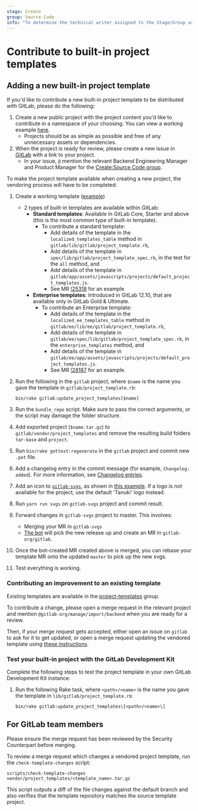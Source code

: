```yaml
---
stage: Create
group: Source Code
info: "To determine the technical writer assigned to the Stage/Group associated with this page, see https://about.gitlab.com/handbook/product/ux/technical-writing/#assignments"
---
```


# Contribute to built-in project templates

## Adding a new built-in project template

If you'd like to contribute a new built-in project template to be distributed with GitLab, please do the following:

1. Create a new public project with the project content you'd like to contribute in a namespace of your choosing. You can view a working example [here](https://gitlab.com/gitlab-org/project-templates/dotnetcore).
   - Projects should be as simple as possible and free of any unnecessary assets or dependencies.
1. When the project is ready for review, please create a new issue in [GitLab](https://gitlab.com/gitlab-org/gitlab/issues) with a link to your project.
   - In your issue, `@` mention the relevant Backend Engineering Manager and Product Manager for the [Create:Source Code group](https://about.gitlab.com/handbook/product/categories/#source-code-group).

To make the project template available when creating a new project, the vendoring process will have to be completed:

1. Create a working template ([example](https://gitlab.com/gitlab-org/project-templates/dotnetcore))
   - 2 types of built-in templates are available within GitLab:
     - **Standard templates**: Available in GitLab Core, Starter and above (this is the most common type of built-in template).
       - To contribute a standard template:
         - Add details of the template in the `localized_templates_table` method in `gitlab/lib/gitlab/project_template.rb`,
         - Add details of the template in `spec/lib/gitlab/project_template_spec.rb`, in the test for the `all` method, and
         - Add details of the template in `gitlab/app/assets/javascripts/projects/default_project_templates.js`.
         - See MR [!25318](https://gitlab.com/gitlab-org/gitlab/-/merge_requests/25318) for an example
     - **Enterprise templates**: Introduced in GitLab 12.10, that are available only in GitLab Gold & Ultimate.
       - To contribute an Enterprise template:
         - Add details of the template in the `localized_ee_templates_table` method in `gitlab/ee/lib/ee/gitlab/project_template.rb`,
         - Add details of the template in `gitlab/ee/spec/lib/gitlab/project_template_spec.rb`, in the `enterprise_templates` method, and
         - Add details of the template in `gitlab/ee/app/assets/javascripts/projects/default_project_templates.js`.
         - See MR [!28187](https://gitlab.com/gitlab-org/gitlab/-/merge_requests/28187) for an example.

1. Run the following in the `gitlab` project, where `$name` is the name you gave the template in `gitlab/project_template.rb`:

   ```shell
   bin/rake gitlab:update_project_templates[$name]
   ```

1. Run the `bundle_repo` script. Make sure to pass the correct arguments, or the script may damage the folder structure.
1. Add exported project (`$name.tar.gz`) to `gitlab/vendor/project_templates` and remove the resulting build folders `tar-base` and `project`.
1. Run `bin/rake gettext:regenerate` in the `gitlab` project and commit new `.pot` file.
1. Add a changelog entry in the commit message (for example, `Changelog: added`).
   For more information, see [Changelog entries](changelog.md).
1. Add an icon to [`gitlab-svgs`](https://gitlab.com/gitlab-org/gitlab-svgs), as shown in
   [this example](https://gitlab.com/gitlab-org/gitlab-svgs/merge_requests/195). If a logo
   is not available for the project, use the default 'Tanuki' logo instead.
1. Run `yarn run svgs` on `gitlab-svgs` project and commit result.
1. Forward changes in `gitlab-svgs` project to master. This involves:
   - Merging your MR in `gitlab-svgs`
   - [The bot](https://gitlab.com/gitlab-org/frontend/renovate-gitlab-bot/)
     will pick the new release up and create an MR in `gitlab-org/gitlab`.
1. Once the bot-created MR created above is merged, you can rebase your template MR onto the updated `master` to pick up the new svgs.
1. Test everything is working.

### Contributing an improvement to an existing template

Existing templates are available in the [project-templates](https://gitlab.com/gitlab-org/project-templates)
group.

To contribute a change, please open a merge request in the relevant project
and mention `@gitlab-org/manage/import/backend` when you are ready for a review.

Then, if your merge request gets accepted, either open an issue on
`gitlab` to ask for it to get updated, or open a merge request updating
the vendored template using [these instructions](rake_tasks.md#update-project-templates).

### Test your built-in project with the GitLab Development Kit

Complete the following steps to test the project template in your own GitLab Development Kit instance:

1. Run the following Rake task, where `<path>/<name>` is the
   name you gave the template in `lib/gitlab/project_template.rb`:

   ```shell
   bin/rake gitlab:update_project_templates\[<path>/<name>\]
   ```

## For GitLab team members

Please ensure the merge request has been reviewed by the Security Counterpart before merging.

To review a merge request which changes a vendored project template, run the `check-template-changes` script:

```shell
scripts/check-template-changes vendor/project_templates/<template_name>.tar.gz
```

This script outputs a diff of the file changes against the default branch and also verifies that
the template repository matches the source template project.
